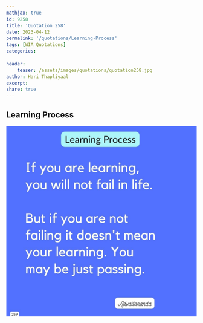 ```yaml
---
mathjax: true
id: 9258
title: 'Quotation 258'
date: 2023-04-12
permalink: '/quotations/Learning-Process'
tags: [WIA Quotations] 
categories: 

header:
    teaser: /assets/images/quotations/quotation258.jpg
author: Hari Thapliyaal 
excerpt:
share: true 
---
```


## Learning Process

![Learning Process](/assets/images/quotations/quotation258.jpg)
